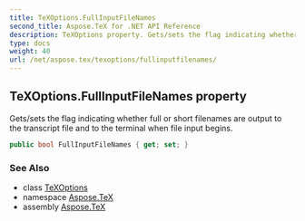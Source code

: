 ```yaml
---
title: TeXOptions.FullInputFileNames
second_title: Aspose.TeX for .NET API Reference
description: TeXOptions property. Gets/sets the flag indicating whether full or short filenames are output to the transcript file and to the terminal when file input begins
type: docs
weight: 40
url: /net/aspose.tex/texoptions/fullinputfilenames/
---
```

## TeXOptions.FullInputFileNames property

Gets/sets the flag indicating whether full or short filenames are output to the transcript file and to the terminal when file input begins.

```csharp
public bool FullInputFileNames { get; set; }
```

### See Also

* class [TeXOptions](../)
* namespace [Aspose.TeX](../../texoptions/)
* assembly [Aspose.TeX](../../../)



